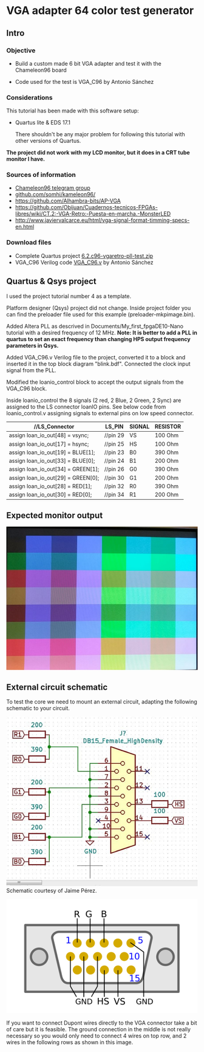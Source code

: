 # VGA adapter 64 color test generator

Intro
-----

### Objective

* Build a custom made 6 bit VGA adapter and test it with the Chameleon96 board
  
* Code used for the test is VGA_C96 by Antonio Sánchez


### Considerations
This tutorial has been made with this software setup:

* Quartus lite & EDS 17.1

  There shouldn't be any major problem for following this tutorial with other versions of Quartus.

**The project did not work with my LCD monitor, but it does in a CRT tube monitor I have.** 

### Sources of information

* [Chameleon96 telegram group](https://t.me/Chameleon96)
* [github.com/somhi/kameleon96/](https://github.com/somhi/kameleon96)
* https://github.com/Alhambra-bits/AP-VGA
* https://github.com/Obijuan/Cuadernos-tecnicos-FPGAs-libres/wiki/CT.2:-VGA-Retro:-Puesta-en-marcha.-MonsterLED
* http://www.javiervalcarce.eu/html/vga-signal-format-timming-specs-en.html


### Download files

* Complete Quartus project [6.2.c96-vgaretro-pll-test.zip](./6.2.c96-vgaretro-pll-test.zip)  
* VGA_C96 Verilog code [VGA_C96.v](./VGA_C96.v) by Antonio Sánchez



Quartus & Qsys project
--------------------

I used the project tutorial number 4 as a template.

Platform designer (Qsys) project did not change. Inside project folder you can find the preloader file used for this example (preloader-mkpimage.bin).

Added Altera PLL as descrived in Documents/My_first_fpgaDE10-Nano  tutorial with a desired frequency of 12 MHz. **Note: It is better to add a PLL in quartus to set an exact frequency than changing HPS output frequency parameters in Qsys.**

Added VGA_C96.v Verilog file to the project, converted it to a block and inserted it in the top block diagram "blink.bdf".  Connected the clock input signal from the PLL.

Modified the loanio_control block to accept the output signals from the VGA_C96 block.

Inside loanio_control the 8 signals (2 red, 2 Blue, 2 Green, 2 Sync) are assigned to the LS connector loanIO pins. See below code from loanio_control.v assigning signals to external pins on low speed connector.

| //LS_Connector                     | LS_PIN   | SIGNAL | RESISTOR |
| ---------------------------------- | -------- | ------ | -------- |
| assign loan_io_out[48] = vsync;    | //pin 29 | VS     | 100 Ohm  |
| assign loan_io_out[17] = hsync;    | //pin 25 | HS     | 100 Ohm  |
| assign loan_io_out[19] = BLUE[1];  | //pin 23 | B0     | 390 Ohm  |
| assign loan_io_out[33] = BLUE[0];  | //pin 24 | B1     | 200 Ohm  |
| assign loan_io_out[34] = GREEN[1]; | //pin 26 | G0     | 390 Ohm  |
| assign loan_io_out[29] = GREEN[0]; | //pin 30 | G1     | 200 Ohm  |
| assign loan_io_out[28] = RED[1];   | //pin 32 | R0     | 390 Ohm  |
| assign loan_io_out[30] = RED[0];   | //pin 34 | R1     | 200 Ohm  |



Expected monitor output
--------------------------

![](./vga-test.png)  

External circuit schematic
--------------------------

To test the core we need to mount an external circuit, adapting the following schematic to your circuit. 

![](./schematic.jpg)  
Schematic courtesy of Jaime Pérez. 

![](./vga-03.png)

If you want to connect Dupont wires directly to the VGA connector take a bit of care but it is feasible. The ground connection in the middle is not really necessary so you would only need to connect 4 wires on top row, and 2 wires in the following rows as shown in this image.

